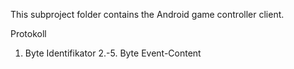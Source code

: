This subproject folder contains the Android game controller client.

Protokoll

1. Byte Identifikator
2.-5. Byte Event-Content
